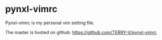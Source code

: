 pynxl-vimrc
===========

Pynxl-vimrc is my personal vim setting file.

The master is hosted on github:
https://github.com/TERRY-V/pynxl-vimrc

